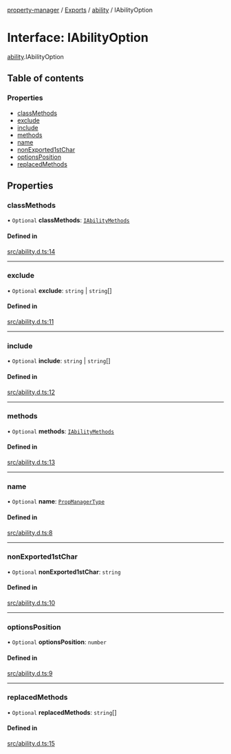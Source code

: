 [property-manager](../README.md) / [Exports](../modules.md) / [ability](../modules/ability.md) / IAbilityOption

# Interface: IAbilityOption

[ability](../modules/ability.md).IAbilityOption

## Table of contents

### Properties

- [classMethods](ability.IAbilityOption.md#classmethods)
- [exclude](ability.IAbilityOption.md#exclude)
- [include](ability.IAbilityOption.md#include)
- [methods](ability.IAbilityOption.md#methods)
- [name](ability.IAbilityOption.md#name)
- [nonExported1stChar](ability.IAbilityOption.md#nonexported1stchar)
- [optionsPosition](ability.IAbilityOption.md#optionsposition)
- [replacedMethods](ability.IAbilityOption.md#replacedmethods)

## Properties

### classMethods

• `Optional` **classMethods**: [`IAbilityMethods`](ability.IAbilityMethods.md)

#### Defined in

[src/ability.d.ts:14](https://github.com/snowyu/property-manager.js/blob/4242c0a/src/ability.d.ts#L14)

___

### exclude

• `Optional` **exclude**: `string` \| `string`[]

#### Defined in

[src/ability.d.ts:11](https://github.com/snowyu/property-manager.js/blob/4242c0a/src/ability.d.ts#L11)

___

### include

• `Optional` **include**: `string` \| `string`[]

#### Defined in

[src/ability.d.ts:12](https://github.com/snowyu/property-manager.js/blob/4242c0a/src/ability.d.ts#L12)

___

### methods

• `Optional` **methods**: [`IAbilityMethods`](ability.IAbilityMethods.md)

#### Defined in

[src/ability.d.ts:13](https://github.com/snowyu/property-manager.js/blob/4242c0a/src/ability.d.ts#L13)

___

### name

• `Optional` **name**: [`PropManagerType`](../modules/ability.md#propmanagertype)

#### Defined in

[src/ability.d.ts:8](https://github.com/snowyu/property-manager.js/blob/4242c0a/src/ability.d.ts#L8)

___

### nonExported1stChar

• `Optional` **nonExported1stChar**: `string`

#### Defined in

[src/ability.d.ts:10](https://github.com/snowyu/property-manager.js/blob/4242c0a/src/ability.d.ts#L10)

___

### optionsPosition

• `Optional` **optionsPosition**: `number`

#### Defined in

[src/ability.d.ts:9](https://github.com/snowyu/property-manager.js/blob/4242c0a/src/ability.d.ts#L9)

___

### replacedMethods

• `Optional` **replacedMethods**: `string`[]

#### Defined in

[src/ability.d.ts:15](https://github.com/snowyu/property-manager.js/blob/4242c0a/src/ability.d.ts#L15)

